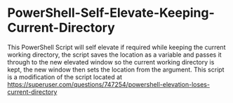 # PowerShell-Self-Elevate-Keeping-Current-Directory
This PowerShell Script will self elevate if required while keeping the current working directory, the script saves the location as a variable and passes it through to the new elevated window so the current working directory is kept, the new window then sets the location from the argument. This script is a modification of the script located at https://superuser.com/questions/747254/powershell-elevation-loses-current-directory

